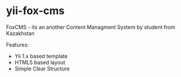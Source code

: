 yii-fox-cms
===========

FoxCMS - its an another Content Managment System by student from Kazakhstan

Features:
* Yii 1.x based template
* HTML5 based layout
* Simple Clear Structure
